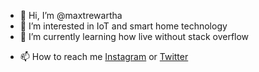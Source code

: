 - 👋 Hi, I’m @maxtrewartha
- 👀 I’m interested in IoT and smart home technology
- 🌱 I’m currently learning how live without stack overflow
<!-- - 💞️ I’m looking to collaborate on -->
- 📫 How to reach me [Instagram](https://instagram.com/_whhore/) or [Twitter](https://twitter.com/sneetsnart)
